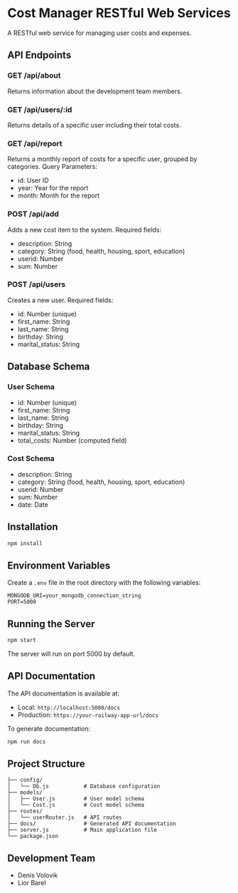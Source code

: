 # Cost Manager RESTful Web Services

A RESTful web service for managing user costs and expenses.

## API Endpoints

### GET /api/about
Returns information about the development team members.

### GET /api/users/:id
Returns details of a specific user including their total costs.

### GET /api/report
Returns a monthly report of costs for a specific user, grouped by categories.
Query Parameters:
- id: User ID
- year: Year for the report
- month: Month for the report

### POST /api/add
Adds a new cost item to the system.
Required fields:
- description: String
- category: String (food, health, housing, sport, education)
- userid: Number
- sum: Number

### POST /api/users
Creates a new user.
Required fields:
- id: Number (unique)
- first_name: String
- last_name: String
- birthday: String
- marital_status: String

## Database Schema

### User Schema
- id: Number (unique)
- first_name: String
- last_name: String
- birthday: String
- marital_status: String
- total_costs: Number (computed field)

### Cost Schema
- description: String
- category: String (food, health, housing, sport, education)
- userid: Number
- sum: Number
- date: Date

## Installation

```bash
npm install
```

## Environment Variables

Create a `.env` file in the root directory with the following variables:
```
MONGODB_URI=your_mongodb_connection_string
PORT=5000
```

## Running the Server

```bash
npm start
```

The server will run on port 5000 by default.

## API Documentation

The API documentation is available at:
- Local: `http://localhost:5000/docs`
- Production: `https://your-railway-app-url/docs`

To generate documentation:
```bash
npm run docs
```

## Project Structure

```
├── config/
│   └── Db.js           # Database configuration
├── models/
│   ├── User.js         # User model schema
│   └── Cost.js         # Cost model schema
├── routes/
│   └── userRouter.js   # API routes
├── docs/               # Generated API documentation
├── server.js           # Main application file
└── package.json
```

## Development Team

- Denis Volovik
- Lior Barel 